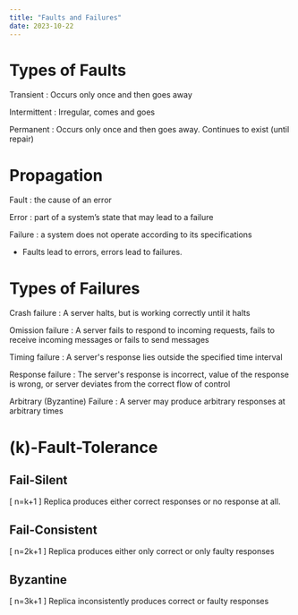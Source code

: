 ```yaml
---
title: "Faults and Failures"
date: 2023-10-22
---
```


# Types of Faults 

Transient
: Occurs only once and then goes away

Intermittent
: Irregular, comes and goes

Permanent
: Occurs only once and then goes away. Continues to exist (until repair)

# Propagation

Fault
: the cause of an error

Error
: part of a system’s state that may lead to a failure

Failure
: a system does not operate according to its specifications

- Faults lead to errors, errors lead to failures.

# Types of Failures

Crash failure
: A server halts, but is working correctly until it halts

Omission failure
: A server fails to respond to incoming requests, fails to receive incoming messages or fails to send messages

Timing failure
: A server's response lies outside the specified time interval

Response failure
: The server's response is incorrect, value of the response is wrong, or server deviates from the correct flow of control

Arbitrary (Byzantine) Failure
: A server may produce arbitrary responses at arbitrary times

# \(k\)-Fault-Tolerance

## Fail-Silent
\[
    n=k+1
\]
Replica produces either correct responses or no response at all.

## Fail-Consistent
\[
n=2k+1
\]
Replica produces either only correct or only faulty responses

## Byzantine
\[
n=3k+1
\]
Replica inconsistently produces correct or faulty responses